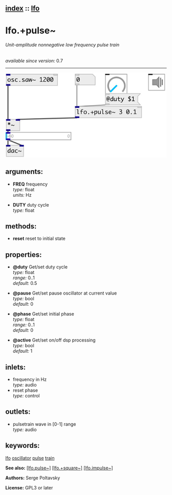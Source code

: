 [index](index.html) :: [lfo](category_lfo.html)
---

# lfo.+pulse~

###### Unit-amplitude nonnegative low frequency pulse train

*available since version:* 0.7

---




[![example](../examples/img/lfo.%2Bpulse~.jpg)](../examples/pd/lfo.%2Bpulse~.pd)



## arguments:

* **FREQ**
frequency<br>
_type:_ float<br>
_units:_ Hz<br>

* **DUTY**
duty cycle<br>
_type:_ float<br>



## methods:

* **reset**
reset to initial state<br>




## properties:

* **@duty** 
Get/set duty cycle<br>
_type:_ float<br>
_range:_ 0..1<br>
_default:_ 0.5<br>

* **@pause** 
Get/set pause oscillator at current value<br>
_type:_ bool<br>
_default:_ 0<br>

* **@phase** 
Get/set initial phase<br>
_type:_ float<br>
_range:_ 0..1<br>
_default:_ 0<br>

* **@active** 
Get/set on/off dsp processing<br>
_type:_ bool<br>
_default:_ 1<br>



## inlets:

* frequency in Hz<br>
_type:_ audio
* reset phase<br>
_type:_ control



## outlets:

* pulsetrain wave in [0-1] range<br>
_type:_ audio



## keywords:

[lfo](keywords/lfo.html)
[oscillator](keywords/oscillator.html)
[pulse](keywords/pulse.html)
[train](keywords/train.html)



**See also:**
[\[lfo.pulse~\]](lfo.pulse~.html)
[\[lfo.+square~\]](lfo.%2Bsquare~.html)
[\[lfo.impulse~\]](lfo.impulse~.html)




**Authors:** Serge Poltavsky




**License:** GPL3 or later





